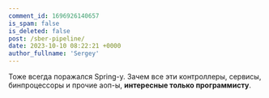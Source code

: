 ```yaml
---
comment_id: 1696926140657
is_spam: false
is_deleted: false
post: /sber-pipeline/
date: 2023-10-10 08:22:21 +0000
author_fullname: 'Sergey'
---
```


Тоже всегда поражался Spring-у.
Зачем все эти контроллеры, сервисы, бинпроцессоры и прочие аоп-ы, __интересные только программисту__.
